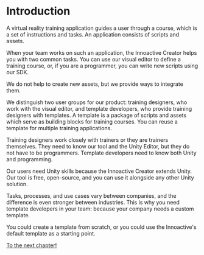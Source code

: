 # Introduction

A virtual reality training application guides a user through a course, which is a set of instructions and tasks. An application consists of scripts and assets.

When your team works on such an application, the Innoactive Creator helps you with two common tasks. You can use our visual editor to define a training course, or, if you are a programmer, you can write new scripts using our SDK.

We do not help to create new assets, but we provide ways to integrate them.

We distinguish two user groups for our product: training designers, who work with the visual editor, and template developers, who provide training designers with templates. A template is a package of scripts and assets which serve as building blocks for training courses. You can reuse a template for multiple training applications.

Training designers work closely with trainers or they are trainers themselves. They need to know our tool and the Unity Editor, but they do not have to be programmers. Template developers need to know both Unity and programming.

Our users need Unity skills because the Innoactive Creator extends Unity. Our tool is free, open-source, and you can use it alongside any other Unity solution.

Tasks, processes, and use cases vary between companies, and the difference is even stronger between industries. This is why you need template developers in your team: because your company needs a custom template.

You could create a template from scratch, or you could use the Innoactive's default template as a starting point.

[To the next chapter!](02-using-innoactive-creator.md)